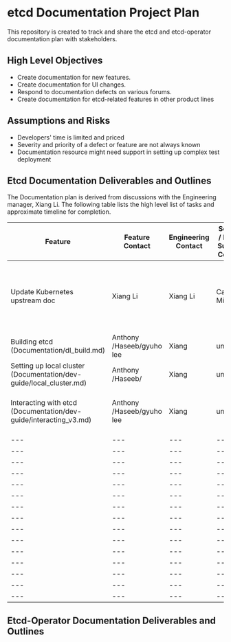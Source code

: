 # etcd Documentation Project Plan

This repository is created to track and share the etcd and etcd-operator documentation plan with stakeholders.

## High Level Objectives

* Create documentation for new features.
* Create documentation for UI changes.
* Respond to documentation defects on various forums.
* Create documentation for etcd-related features in other product lines

## Assumptions and Risks

* Developers' time is limited and priced
* Severity and priority of a defect or feature are not always known
* Documentation resource might need support in setting up complex test deployment

## Etcd Documentation Deliverables and Outlines

The Documentation plan is derived from discussions with the Engineering manager, Xiang Li. The following table lists the high level list of tasks and approximate timeline for completion.

Feature | Feature Contact | Engineering Contact | Sol Eng / Field / Support Contact | Peer Reviewers | Effort(days) |  Approx date of completion |Status | 
--- | --- | --- | --- |--- |--- |--- |--- |
Update Kubernetes upstream doc | Xiang Li | Xiang Li | Caleb Miles |Kubernetes upstream Doc SIG |7 days | unknown |PR submitted on 6/13 - awiting feedback. Pinged on Kubernetes doc-sig |
Building etcd (Documentation/dl_build.md) | Anthony /Haseeb/gyuho lee | Xiang| unknown |Anthony | 4 | 6/16 |merged |
Setting up local cluster (Documentation/dev-guide/local_cluster.md) | Anthony /Haseeb/ | Xiang | unknown |Anthony | 3 |6/20 |submitted PR |
Interacting with etcd (Documentation/dev-guide/interacting_v3.md) | Anthony /Haseeb/gyuho lee | Xiang| unknown |Anthony | 4 | 6/23 |might need to re-org with content in other files|
--- | --- | --- | --- |--- |--- |--- |--- |
--- | --- | --- | --- |--- |--- |--- |--- |
--- | --- | --- | --- |--- |--- |--- |--- |
--- | --- | --- | --- |--- |--- |--- |--- |
--- | --- | --- | --- |--- |--- |--- |--- |
--- | --- | --- | --- |--- |--- |--- |--- |
--- | --- | --- | --- |--- |--- |--- |--- |
--- | --- | --- | --- |--- |--- |--- |--- |
--- | --- | --- | --- |--- |--- |--- |--- |
--- | --- | --- | --- |--- |--- |--- |--- |
--- | --- | --- | --- |--- |--- |--- |--- |
--- | --- | --- | --- |--- |--- |--- |--- |
--- | --- | --- | --- |--- |--- |--- |--- |
--- | --- | --- | --- |--- |--- |--- |--- |
--- | --- | --- | --- |--- |--- |--- |--- |




## Etcd-Operator Documentation Deliverables and Outlines

